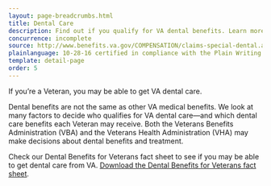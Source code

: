 ```yaml
---
layout: page-breadcrumbs.html
title: Dental Care
description: Find out if you qualify for VA dental benefits. Learn more about this disability benefit from the VA dental benefits fact sheet. 
concurrence: incomplete
source: http://www.benefits.va.gov/COMPENSATION/claims-special-dental.asp
plainlanguage: 10-28-16 certified in compliance with the Plain Writing Act
template: detail-page
order: 5
---
```


<div class="va-introtext">

If you’re a Veteran, you may be able to get VA dental care. 

</div>

Dental benefits are not the same as other VA medical benefits. We look at many factors to decide who qualifies for VA dental care—and which dental care benefits each Veteran may receive. Both the Veterans Benefits Administration (VBA) and the Veterans Health Administration (VHA) may make decisions about dental benefits and treatment. 

Check our Dental Benefits for Veterans fact sheet to see if you may be able to get dental care from VA. [Download the Dental Benefits for Veterans fact sheet](https://www.va.gov/healthbenefits/resources/publications/IB10-442_dental_benefits_for_veterans_2_14.pdf).


